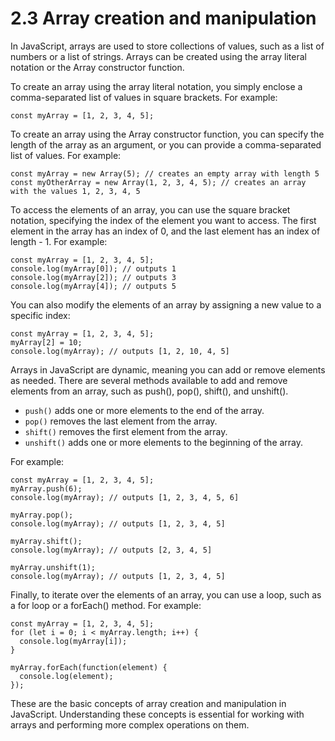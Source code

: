# 2.3 Array creation and manipulation

In JavaScript, arrays are used to store collections of values, such as a list of numbers or a list of strings. Arrays can be created using the array literal notation or the Array constructor function.

To create an array using the array literal notation, you simply enclose a comma-separated list of values in square brackets. For example:

```
const myArray = [1, 2, 3, 4, 5];
```
To create an array using the Array constructor function, you can specify the length of the array as an argument, or you can provide a comma-separated list of values. For example:

```
const myArray = new Array(5); // creates an empty array with length 5
const myOtherArray = new Array(1, 2, 3, 4, 5); // creates an array with the values 1, 2, 3, 4, 5
```
To access the elements of an array, you can use the square bracket notation, specifying the index of the element you want to access. The first element in the array has an index of 0, and the last element has an index of length - 1. For example:

```
const myArray = [1, 2, 3, 4, 5];
console.log(myArray[0]); // outputs 1
console.log(myArray[2]); // outputs 3
console.log(myArray[4]); // outputs 5
```
You can also modify the elements of an array by assigning a new value to a specific index:

```
const myArray = [1, 2, 3, 4, 5];
myArray[2] = 10;
console.log(myArray); // outputs [1, 2, 10, 4, 5]
```

Arrays in JavaScript are dynamic, meaning you can add or remove elements as needed. There are several methods available to add and remove elements from an array, such as push(), pop(), shift(), and unshift().

- `push()` adds one or more elements to the end of the array.
- `pop()` removes the last element from the array.
- `shift()` removes the first element from the array.
- `unshift()` adds one or more elements to the beginning of the array.

For example:

```
const myArray = [1, 2, 3, 4, 5];
myArray.push(6);
console.log(myArray); // outputs [1, 2, 3, 4, 5, 6]

myArray.pop();
console.log(myArray); // outputs [1, 2, 3, 4, 5]

myArray.shift();
console.log(myArray); // outputs [2, 3, 4, 5]

myArray.unshift(1);
console.log(myArray); // outputs [1, 2, 3, 4, 5]
```

Finally, to iterate over the elements of an array, you can use a loop, such as a for loop or a forEach() method. For example:

```
const myArray = [1, 2, 3, 4, 5];
for (let i = 0; i < myArray.length; i++) {
  console.log(myArray[i]);
}

myArray.forEach(function(element) {
  console.log(element);
});
```
These are the basic concepts of array creation and manipulation in JavaScript. Understanding these concepts is essential for working with arrays and performing more complex operations on them.